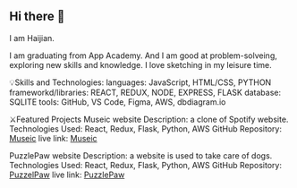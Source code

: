 ## Hi there 👋
I am Haijian.

I am graduating from App Academy. And I am good at problem-solveing, exploring new skills and knowledge. I love sketching in my leisure time.

💡Skills and Technologies:
languages: JavaScript, HTML/CSS, PYTHON
frameworkd/libraries: REACT, REDUX, NODE, EXPRESS, FLASK
database: SQLITE
tools: GitHub, VS Code, Figma, AWS, dbdiagram.io

⚔️Featured Projects
Museic website
Description: a clone of Spotify website.
Technologies Used: React, Redux, Flask, Python, AWS
GitHub Repository: [Museic](https://github.com/miaohua897/Mod6_project)
live link: [Museic](https://mod6-project.onrender.com)

PuzzlePaw website
Description: a website is used to take care of dogs.
Technologies Used: React, Redux, Flask, Python, AWS
GitHub Repository: [PuzzelPaw](https://github.com/miaohua897/PuzzlePawCapstone)
live link: [PuzzlePaw](https://puzzlepawcapstone.onrender.com)

<!--
**miaohua897/miaohua897** is a ✨ _special_ ✨ repository because its `README.md` (this file) appears on your GitHub profile.

Here are some ideas to get you started:

- 🔭 I’m currently working on ...
- 🌱 I’m currently learning ...
- 👯 I’m looking to collaborate on ...
- 🤔 I’m looking for help with ...
- 💬 Ask me about ...
- 📫 How to reach me: ...
- 😄 Pronouns: ...
- ⚡ Fun fact: ...
-->
